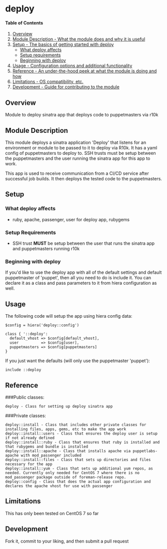 # deploy

#### Table of Contents

1. [Overview](#overview)
2. [Module Description - What the module does and why it is useful](#module-description)
3. [Setup - The basics of getting started with deploy](#setup)
    * [What deploy affects](#what-deploy-affects)
    * [Setup requirements](#setup-requirements)
    * [Beginning with deploy](#beginning-with-deploy)
4. [Usage - Configuration options and additional functionality](#usage)
5. [Reference - An under-the-hood peek at what the module is doing and how](#reference)
5. [Limitations - OS compatibility, etc.](#limitations)
6. [Development - Guide for contributing to the module](#development)

## Overview

Module to deploy sinatra app that deploys code to puppetmasters via r10k

## Module Description

This module deploys a sinatra application 'Deploy' that listens for an environment
or module to be passed to it to deploy via R10k.  It has a yaml config of puppetmasters
to deploy to.  SSH trusts must be setup between the puppetmasters and the user running the
sinatra app for this app to work.

This app is used to receive communication from a CI/CD service after successful job builds.
It then deploys the tested code to the puppetmasters.

## Setup

### What deploy affects

* ruby, apache, passenger, user for deploy app, rubygems 

### Setup Requirements

* SSH trust **MUST** be setup between the user that runs the sinatra app and puppetmasters running r10k 

### Beginning with deploy

If you'd like to use the deploy app with all of the default settings and default puppetmaster of 'puppet',
then all you need to do is include it.  You can declare it as a class and pass parameters to it from
hiera configuration as well.

## Usage

The following code will setup the app using hiera config data:

```
$config = hiera('deploy::config')

class { '::deploy':
  default_vhost => $config[default_vhost],
  user          => $config[user],
  puppetmasters => $config[puppetmasters]
}
```

If you just want the defaults (will only use the puppetmaster 'puppet'):

```include ::deploy```

## Reference

###Public classes:
```
deploy - Class for setting up deploy sinatra app
```

###Private classes:
```
deploy::install - Class that includes other private classes for installing files, apps, gems, etc to make the app work
deploy::install::users - Class that ensures the deploy user is setup if not already defined
deploy::install::ruby - Class that ensures that ruby is installed and that rubygems and bundle is installed
deploy::install::apache - Class that installs apache via puppetlabs-apache with mod_passenger included
deploy::install::files - Class that sets up directories and files necessary for the app
deploy::install::yum - Class that sets up additional yum repos, as needed. Currently only needed for CentOS 7 where there is no mod_passenger package outside of foreman-release repo.
deploy::config - Class that does the actual app configuration and declares the apache vhost for use with passenger
```

## Limitations

This has only been tested on CentOS 7 so far

## Development

Fork it, commit to your liking, and then submit a pull request
